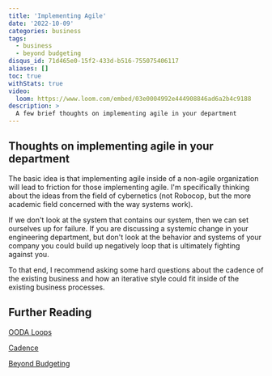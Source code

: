 ```yaml
---
title: 'Implementing Agile'
date: '2022-10-09'
categories: business
tags:
  - business
  - beyond budgeting
disqus_id: 71d465e0-15f2-433d-b516-755075406117
aliases: []
toc: true
withStats: true
video:
  loom: https://www.loom.com/embed/03e0004992e444908846ad6a2b4c9188
description: >
  A few brief thoughts on implementing agile in your department
---
```


## Thoughts on implementing agile in your department

The basic idea is that implementing agile inside of a non-agile organization will lead to friction
for those implementing agile. I'm specifically thinking about the ideas from the field of 
cybernetics (not Robocop, but the more academic field concerned with the way systems work).

If we don't look at the system that contains our system, then we can set ourselves up for failure. If
you are discussing a systemic change in your engineering department, but don't look at the behavior and
systems of your company you could build up negatively loop that is ultimately fighting against you.

To that end, I recommend asking some hard questions about the cadence of the existing business and 
how an iterative style could fit inside of the existing business processes.

## Further Reading

[OODA Loops](https://en.wikipedia.org/wiki/OODA_loop)

[Cadence](https://sacks.substack.com/p/the-cadence-how-to-operate-a-saas-startup-436aa8099e8)

[Beyond Budgeting](https://www.amazon.com/Beyond-Budgeting-Managers-Annual-Performance/dp/1578518660)
